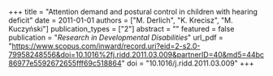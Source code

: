 +++
title = "Attention demand and postural control in children with hearing deficit"
date = 2011-01-01
authors = ["M. Derlich", "K. Krecisz", "M. Kuczyński"]
publication_types = ["2"]
abstract = ""
featured = false
publication = "*Research in Developmental Disabilities*"
url_pdf = "https://www.scopus.com/inward/record.uri?eid=2-s2.0-79958248556&doi=10.1016%2fj.ridd.2011.03.009&partnerID=40&md5=44bc86977e5592672655fff69c518864"
doi = "10.1016/j.ridd.2011.03.009"
+++


